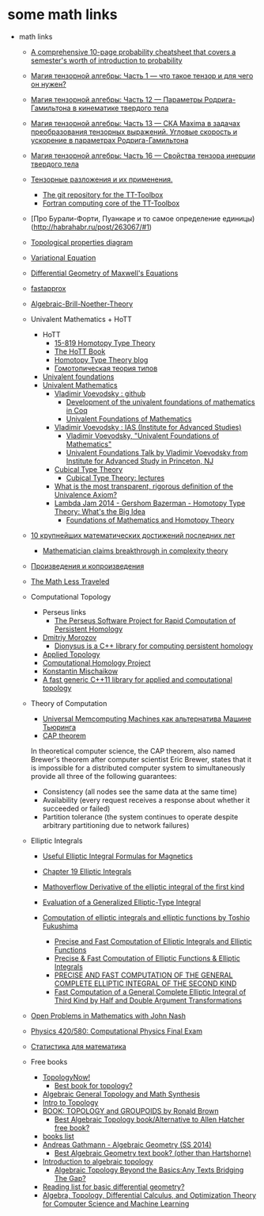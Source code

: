 # some math links

+ math links

    + [A comprehensive 10-page probability cheatsheet that covers a semester's worth of introduction to probability](https://github.com/wzchen/probability_cheatsheet)

    + [Магия тензорной алгебры: Часть 1 — что такое тензор и для чего он нужен?](http://habrahabr.ru/post/261421/)
    + [Магия тензорной алгебры: Часть 12 — Параметры Родрига-Гамильтона в кинематике твердого тела](http://habrahabr.ru/post/263533/)
    + [Магия тензорной алгебры: Часть 13 — СКА Maxima в задачах преобразования тензорных выражений. Угловые скорость и ускорение в параметрах Родрига-Гамильтона](http://habrahabr.ru/post/263565/)
    + [Магия тензорной алгебры: Часть 16 — Свойства тензора инерции твердого тела](http://habrahabr.ru/post/263565/)

    + [Тензорные разложения и их применения. ](https://habrahabr.ru/company/yandex/blog/313892/)
        + [The git repository for the TT-Toolbox](https://github.com/oseledets/TT-Toolbox)
        + [Fortran computing core of the TT-Toolbox](https://github.com/oseledets/tt-fort)

    + [Про Бурали-Форти, Пуанкаре и то самое определение единицы)(http://habrahabr.ru/post/263067/#1)

    + [Topological properties diagram](http://www.johndcook.com/blog/topology_diagram/)

    + [Variational Equation](https://www.olivierverdier.com/posts/2014/01/28/variational-equation/)

    + [Differential Geometry of Maxwell's Equations](https://www.olivierverdier.com/posts/2015/05/16/maxwell-geometry/)

    + [fastapprox](http://fastapprox.googlecode.com/svn/trunk/fastapprox/src/fastonebigheader.h)

    + [Algebraic-Brill-Noether-Theory](https://github.com/AndreaBarbon/Algebraic-Brill-Noether-Theory)

    + Univalent Mathematics + HoTT
        + HoTT
            + [15-819 Homotopy Type Theory](https://www.cs.cmu.edu/~rwh/courses/hott/)
            + [The HoTT Book](http://homotopytypetheory.org/book/)
            + [Homotopy Type Theory blog](https://homotopytypetheory.org/blog/)
            + [Гомотопическая теория типов](https://ru.wikipedia.org/wiki/%D0%93%D0%BE%D0%BC%D0%BE%D1%82%D0%BE%D0%BF%D0%B8%D1%87%D0%B5%D1%81%D0%BA%D0%B0%D1%8F_%D1%82%D0%B5%D0%BE%D1%80%D0%B8%D1%8F_%D1%82%D0%B8%D0%BF%D0%BE%D0%B2)
        + [Univalent foundations](https://en.m.wikipedia.org/wiki/Univalent_foundations)
        + [Univalent Mathematics](https://github.com/UniMath)
            + [Vladimir Voevodsky : github](https://github.com/vladimirias)
                + [Development of the univalent foundations of mathematics in Coq](https://github.com/vladimirias/Foundations/)
                + [Univalent Foundations of Mathematics](http://www.math.ias.edu/~vladimir/Site3/Univalent_Foundations.html)
            + [Vladimir Voevodsky : IAS (Institute for Advanced Studies)](http://www.math.ias.edu/vladimir/)
                + [Vladimir Voevodsky, "Univalent Foundations of Mathematics"](https://www.youtube.com/watch?v=GGyKR4BhUGw&feature=youtu.be)
                + [Univalent Foundations Talk by Vladimir Voevodsky from Institute for Advanced Study in Princeton, NJ](https://www.math.ias.edu/vladimir/sites/math.ias.edu.vladimir/files/2011_UPenn.pdf)
            + [Cubical Type Theory](https://github.com/mortberg/cubicaltt)
                + [Cubical Type Theory: lectures](https://github.com/mortberg/cubicaltt/tree/master/lectures)
            + [What is the most transparent, rigorous definition of the Univalence Axiom?](https://mathoverflow.net/questions/210498/what-is-the-most-transparent-rigorous-definition-of-the-univalence-axiom)
            + [Lambda Jam 2014 - Gershom Bazerman - Homotopy Type Theory: What's the Big Idea](https://www.youtube.com/watch?v=OupcXmLER7I)
                + [Foundations of Mathematics and Homotopy Theory](https://www.youtube.com/watch?v=kkKTW-Q0qkc)

    + [10 крупнейших математических достижений последних лет](http://habrahabr.ru/post/269811/)
      + [Mathematician claims breakthrough in complexity theory](http://news.sciencemag.org/math/2015/11/mathematician-claims-breakthrough-complexity-theory)

    + [Произведения и копроизведения](http://habrahabr.ru/post/271927/)

    + [The Math Less Traveled](http://mathlesstraveled.com/)

    + Computational Topology
        + Perseus links
            + [The Perseus Software Project for Rapid Computation of Persistent Homology](http://www.sas.upenn.edu/~vnanda/perseus/index.html)
        + [Dmitriy Morozov](http://www.mrzv.org/)
            + [Dionysus is a C++ library for computing persistent homology](http://www.mrzv.org/software/dionysus/)
        + [Applied Topology](http://appliedtopology.org/)
        + [Computational Homology Project](http://chomp.rutgers.edu/)
        + [Konstantin Mischaikow](http://math.rutgers.edu/~mischaik/)
        + [A fast generic C++11 library for applied and computational topology](https://github.com/appliedtopology/ctl)

    + Theory of Computation
        + [Universal Memcomputing Machines как альтернатива Машине Тьюринга](http://habrahabr.ru/post/274593/)
        + [CAP theorem](https://en.wikipedia.org/wiki/CAP_theorem)

        In theoretical computer science, the CAP theorem, also named Brewer's theorem after computer scientist Eric Brewer,
        states that it is impossible for a distributed computer system to simultaneously provide all three of the following guarantees:
        
        - Consistency (all nodes see the same data at the same time)
        - Availability (every request receives a response about whether it succeeded or failed)
        - Partition tolerance (the system continues to operate despite arbitrary partitioning due to network failures)

    + Elliptic Integrals
        + [Useful Elliptic Integral Formulas for Magnetics](http://www.kurtnalty.com/UsefulEllipticIntegralFormulasSheet.pdf)
        + [Chapter 19 Elliptic Integrals](http://dlmf.nist.gov/19)
        + [Mathoverflow Derivative of the elliptic integral of the first kind](http://math.stackexchange.com/questions/426257/derivative-of-the-elliptic-integral-of-the-first-kind)
        + [Evaluation of a Generalized Elliptic-Type Integral](http://nvlpubs.nist.gov/nistpubs/jres/67B/jresv67Bn1p1_A1b.pdf)

        + [Computation of elliptic integrals and elliptic functions by Toshio Fukushima](https://www.researchgate.net/project/Computation-of-elliptic-integrals-and-elliptic-functions)
            + [Precise and Fast Computation of Elliptic Integrals and Elliptic Functions](http://www.acsel-lab.com/arithmetic/arith22/papers/8664a050.pdf)
            + [Precise & Fast Computation of Elliptic Functions & Elliptic Integrals](http://arith22.gforge.inria.fr/slides/05-fukushima.pdf)
            + [PRECISE AND FAST COMPUTATION OF THE GENERAL COMPLETE ELLIPTIC INTEGRAL OF THE SECOND KIND](http://www.ams.org/journals/mcom/2011-80-275/S0025-5718-2011-02455-5/S0025-5718-2011-02455-5.pdf)
            + [Fast Computation of a General Complete Elliptic Integral of Third Kind by Half and Double Argument Transformations](https://pdfs.semanticscholar.org/5915/b6f8a6741b90302e335c22dcee303f70a8f8.pdf)

    + [Open Problems in Mathematics with John Nash](https://www.ias.edu/2016/rassias-nash)

    + [Physics 420/580: Computational Physics Final Exam](https://sites.ualberta.ca/~kbeach/phys420_580/docs/Exam_2008.pdf)

    + [Статистика для математика](https://habrahabr.ru/post/312552/)

    + Free books
        + [TopologyNow!](http://people.albion.edu/ram/TopologyNow!/)
            + [Best book for topology?](https://math.stackexchange.com/questions/7520/best-book-for-topology)
        + [Algebraic General Topology and Math Synthesis](http://www.mathematics21.org/algebraic-general-topology.html)
        + [Intro to Topology](http://math.ucr.edu/~res/math205C-2016/gentop-notes.pdf)
        + [BOOK: TOPOLOGY and GROUPOIDS by Ronald Brown](http://groupoids.org.uk/topgpds.html)
            + [Best Algebraic Topology book/Alternative to Allen Hatcher free book?](https://math.stackexchange.com/questions/84409/best-algebraic-topology-book-alternative-to-allen-hatcher-free-book)
        + [books list](https://burttotaro.wordpress.com/2010/10/19/books-for-beginning-research/)
        + [Andreas Gathmann - Algebraic Geometry (SS 2014)](http://www.mathematik.uni-kl.de/agag/mitglieder/professoren/gathmann/notes/alggeom/)
            + [Best Algebraic Geometry text book? (other than Hartshorne)](https://mathoverflow.net/questions/2446/best-algebraic-geometry-text-book-other-than-hartshorne)
        + [Introduction to algebraic topology](http://www.math.columbia.edu/~khovanov/algtop2013/)
            + [Algebraic Topology Beyond the Basics:Any Texts Bridging The Gap?](https://mathoverflow.net/questions/18041/algebraic-topology-beyond-the-basicsany-texts-bridging-the-gap)
        + [Reading list for basic differential geometry?](https://mathoverflow.net/questions/395/reading-list-for-basic-differential-geometry)
        + [Algebra, Topology, Differential Calculus, and Optimization Theory for Computer Science and Machine Learning](http://www.cis.upenn.edu/~jean/gbooks/geomath.html)
